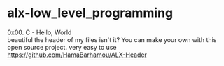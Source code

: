 # alx-low_level_programming
0x00. C - Hello, World </br>
beautiful the header of my files isn't it? You can make your own with this open source project. very easy to use
https://github.com/HamaBarhamou/ALX-Header</br></br>

